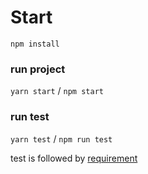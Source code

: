 # Start 

`npm install`

### run project
`yarn start` / `npm start`

###  run test
`yarn test` / `npm run test`

test is followed by [requirement](./collision.png)